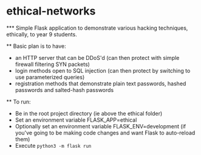 # ethical-networks
*** Simple Flask application to demonstrate various hacking techniques, ethically, to year 9 students.

** Basic plan is to have:

- an HTTP server that can be DDoS'd (can then protect with simple firewall filtering SYN packets)
- login methods open to SQL injection (can then protect by switching to use parameterized queries)
- registration methods that demonstrate plain text passwords, hashed passwords and salted-hash passwords

** To run:

- Be in the root project directory (ie above the ethical folder)
- Set an environment variable FLASK_APP=ethical
- Optionally set an environment variable FLASK_ENV=development (if you've going to be making code changes and want Flask to auto-reload them)
- Execute `python3 -m flask run`
